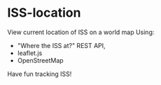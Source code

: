 # ISS-location
View current location of ISS on a world map
Using:
- "Where the ISS at?" REST API, 
- leaflet.js 
- OpenStreetMap

Have fun tracking ISS!
